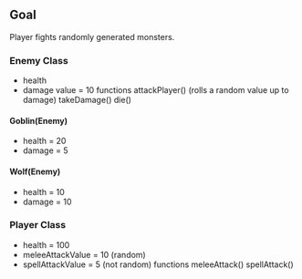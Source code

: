 


## Goal 

Player fights randomly generated monsters. 

### Enemy Class
- health 
- damage value = 10 
functions 
    attackPlayer() (rolls a random value up to damage)
    takeDamage() 
    die() 

#### Goblin(Enemy)
- health = 20
- damage = 5

#### Wolf(Enemy)
- health = 10
- damage = 10 

### Player Class 
- health = 100
- meleeAttackValue = 10 (random)
- spellAttackValue = 5 (not random)
functions 
    meleeAttack()
    spellAttack()
